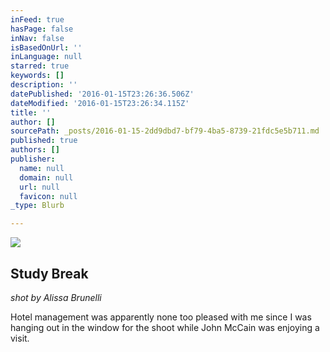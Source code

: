 ```yaml
---
inFeed: true
hasPage: false
inNav: false
isBasedOnUrl: ''
inLanguage: null
starred: true
keywords: []
description: ''
datePublished: '2016-01-15T23:26:36.506Z'
dateModified: '2016-01-15T23:26:34.115Z'
title: ''
author: []
sourcePath: _posts/2016-01-15-2dd9dbd7-bf79-4ba5-8739-21fdc5e5b711.md
published: true
authors: []
publisher:
  name: null
  domain: null
  url: null
  favicon: null
_type: Blurb

---
```

![](https://s3-us-west-2.amazonaws.com/the-grid-img/p/c0feb4317b559e7762b0a3ba7f8fd142cd35a2d7.jpg)

## Study Break

_shot by Alissa Brunelli_

Hotel management was apparently none too pleased with me since I was hanging out in the window for the shoot while John McCain was enjoying a visit.